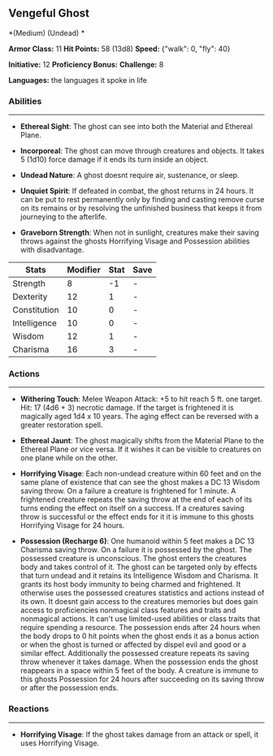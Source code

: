 ## Vengeful Ghost
*(Medium) (Undead) *

**Armor Class:** 11
**Hit Points:** 58 (13d8)
**Speed:** {"walk": 0, "fly": 40}

**Initiative:** 12
**Proficiency Bonus:**
**Challenge:** 8

**Languages:** the languages it spoke in life

### Abilities
 --- 
- **Ethereal Sight**: The ghost can see into both the Material and Ethereal Plane.

- **Incorporeal**: The ghost can move through creatures and objects. It takes 5 (1d10) force damage if it ends its turn inside an object.

- **Undead Nature**: A ghost doesnt require air, sustenance, or sleep.

- **Unquiet Spirit**: If defeated in combat, the ghost returns in 24 hours. It can be put to rest permanently only by finding and casting remove curse on its remains or by resolving the unfinished business that keeps it from journeying to the afterlife.

- **Graveborn Strength**: When not in sunlight, creatures make their saving throws against the ghosts Horrifying Visage and Possession abilities with disadvantage.



| Stats | Modifier | Stat | Save
| ---- | ---- | ---- | ---- |
| Strength | 8 | -1 | - |
| Dexterity | 12 | 1 | - |
| Constitution | 10 | 0 | - |
| Intelligence | 10 | 0 | - |
| Wisdom | 12 | 1 | - |
| Charisma | 16 | 3 | - |

### Actions
 --- 
- **Withering Touch**: Melee Weapon Attack: +5 to hit  reach 5 ft.  one target. Hit: 17 (4d6 + 3) necrotic damage. If the target is frightened  it is magically aged 1d4 x 10 years. The aging effect can be reversed with a greater restoration spell.

- **Ethereal Jaunt**: The ghost magically shifts from the Material Plane to the Ethereal Plane or vice versa. If it wishes  it can be visible to creatures on one plane while on the other.

- **Horrifying Visage**: Each non-undead creature within 60 feet and on the same plane of existence that can see the ghost makes a DC 13 Wisdom saving throw. On a failure  a creature is frightened for 1 minute. A frightened creature repeats the saving throw at the end of each of its turns  ending the effect on itself on a success. If a creatures saving throw is successful or the effect ends for it  it is immune to this ghosts Horrifying Visage for 24 hours.

- **Possession (Recharge 6)**: One humanoid within 5 feet makes a DC 13 Charisma saving throw. On a failure  it is possessed by the ghost. The possessed creature is unconscious. The ghost enters the creatures body and takes control of it. The ghost can be targeted only by effects that turn undead  and it retains its Intelligence  Wisdom  and Charisma. It grants its host body immunity to being charmed and frightened. It otherwise uses the possessed creatures statistics and actions instead of its own. It doesnt gain access to the creatures memories but does gain access to proficiencies  nonmagical class features and traits  and nonmagical actions. It can't use limited-used abilities or class traits that require spending a resource. The possession ends after 24 hours  when the body drops to 0 hit points  when the ghost ends it as a bonus action  or when the ghost is turned or affected by dispel evil and good or a similar effect. Additionally  the possessed creature repeats its saving throw whenever it takes damage. When the possession ends  the ghost reappears in a space within 5 feet of the body. A creature is immune to this ghosts Possession for 24 hours after succeeding on its saving throw or after the possession ends.

### Reactions
 --- 
- **Horrifying Visage**: If the ghost takes damage from an attack or spell, it uses Horrifying Visage.


